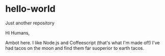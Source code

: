 # hello-world
Just another repository

Hi Humans,

Ambot here. I like Node.js and Coffeescript (that's what I'm made of!)
I've had tacos on the moon and find them far suoperior to earth tacos.

